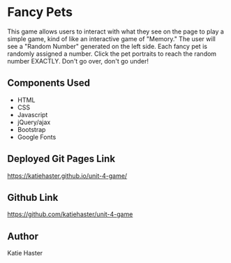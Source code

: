 # Fancy Pets

This game allows users to interact with what they see on the page to play a simple game, kind of like an interactive game of "Memory."
The user will see a "Random Number" generated on the left side. Each fancy pet is randomly assigned a number. Click the pet portraits to reach the random number EXACTLY. Don't go over, don't go under!

## Components Used

* HTML
* CSS
* Javascript
* jQuery/ajax
* Bootstrap
* Google Fonts

## Deployed Git Pages Link

https://katiehaster.github.io/unit-4-game/

## Github Link

https://github.com/katiehaster/unit-4-game

## Author

Katie Haster

